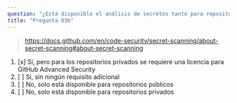 ```yaml
---
question: "¿Está disponible el análisis de secretos tanto para repositorios públicos como privados en GitHub?"
title: "Pregunta 036"
---
```


> https://docs.github.com/en/code-security/secret-scanning/about-secret-scanning#about-secret-scanning
1. [x] Sí, pero para los repositorios privados se requiere una licencia para GitHub Advanced Security
1. [ ] Sí, sin ningún requisito adicional
1. [ ] No, solo está disponible para repositorios públicos
1. [ ] No, solo está disponible para repositorios privados
